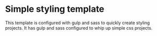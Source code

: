 # Simple styling template

This template is configured with gulp and sass to quickly create styling projects. 
It has gulp and sass configured to whip up simple css projects.
